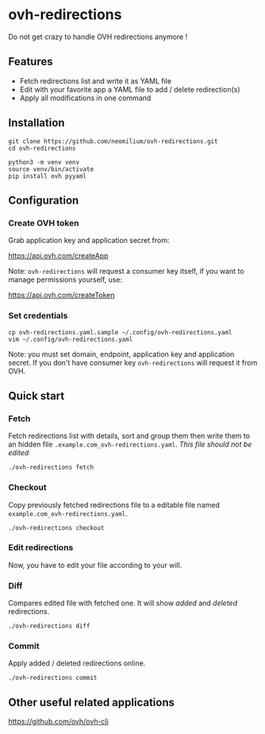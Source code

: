 # ovh-redirections

Do not get crazy to handle OVH redirections anymore !

## Features

* Fetch redirections list and write it as YAML file
* Edit with your favorite app a YAML file to add / delete redirection(s)
* Apply all modifications in one command

## Installation

```
git clone https://github.com/neomilium/ovh-redirections.git
cd ovh-redirections
```

```
python3 -m venv venv
source venv/bin/activate
pip install ovh pyyaml
```

## Configuration

### Create OVH token

Grab application key and application secret from:

https://api.ovh.com/createApp

Note: `ovh-redirections` will request a consumer key itself, if you want to manage permissions yourself, use:

https://api.ovh.com/createToken

### Set credentials

```
cp ovh-redirections.yaml.sample ~/.config/ovh-redirections.yaml
vim ~/.config/ovh-redirections.yaml
```

Note: you must set domain, endpoint, application key and application secret. If you don't have consumer key `ovh-redirections` will request it from OVH.

## Quick start

### Fetch

Fetch redirections list with details, sort and group them then write them to an
hidden file `.example.com_ovh-redirections.yaml`. *This file should not be
edited*

```
./ovh-redirections fetch
```

### Checkout

Copy previously fetched redirections file to a editable file named
`example.com_ovh-redirections.yaml`.

```
./ovh-redirections checkout
```

### Edit redirections

Now, you have to edit your file according to your will.

### Diff

Compares edited file with fetched one.
It will show *added* and *deleted* redirections.


```
./ovh-redirections diff
```

### Commit

Apply added / deleted redirections online.

```
./ovh-redirections commit
```

## Other useful related applications

https://github.com/ovh/ovh-cli
